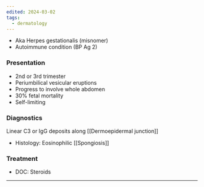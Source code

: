 ```yaml
---
edited: 2024-03-02
tags:
  - dermatology
---
```

- Aka Herpes gestationalis (misnomer)
- Autoimmune condition (BP Ag 2)

### Presentation
- 2nd or 3rd trimester
- Periumbilical vesicular eruptions
- Progress to involve whole abdomen
- 30% fetal mortality
- Self-limiting

### Diagnostics
Linear C3 or IgG deposits along [[Dermoepidermal junction]] 
- Histology: Eosinophilic [[Spongiosis]] 
### Treatment
- DOC: Steroids 

---
